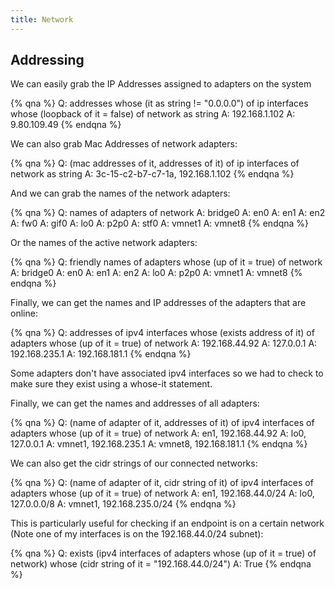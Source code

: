 ```yaml
---
title: Network
---
```


## Addressing

We can easily grab the IP Addresses assigned to adapters on the system

{% qna %}
Q: addresses whose (it as string != "0.0.0.0") of ip interfaces whose (loopback of it = false) of network as string
A: 192.168.1.102
A: 9.80.109.49
{% endqna %}

We can also grab Mac Addresses of network adapters:

{% qna %}
Q: (mac addresses of it, addresses of it) of ip interfaces of network as string
A: 3c-15-c2-b7-c7-1a, 192.168.1.102
{% endqna %}

And we can grab the names of the network adapters:

{% qna %}
Q: names of adapters of network
A: bridge0
A: en0
A: en1
A: en2
A: fw0
A: gif0
A: lo0
A: p2p0
A: stf0
A: vmnet1
A: vmnet8
{% endqna %}

Or the names of the active network adapters:

{% qna %}
Q: friendly names of adapters whose (up of it = true) of network
A: bridge0
A: en0
A: en1
A: en2
A: lo0
A: p2p0
A: vmnet1
A: vmnet8
{% endqna %}

Finally, we can get the names and IP addresses of the adapters that are online:

{% qna %}
Q: addresses of ipv4 interfaces whose (exists address of it) of adapters whose (up of it = true) of network
A: 192.168.44.92
A: 127.0.0.1
A: 192.168.235.1
A: 192.168.181.1
{% endqna %}

Some adapters don't have associated ipv4 interfaces so we had to check to make sure they exist using a whose-it statement.

Finally, we can get the names and addresses of all adapters:

{% qna %}
Q: (name of adapter of it, addresses of it) of ipv4 interfaces of adapters whose (up of it = true) of network
A: en1, 192.168.44.92
A: lo0, 127.0.0.1
A: vmnet1, 192.168.235.1
A: vmnet8, 192.168.181.1
{% endqna %}

We can also get the cidr strings of our connected networks:

{% qna %}
Q: (name of adapter of it, cidr string of it) of ipv4 interfaces of adapters whose (up of it = true) of network
A: en1, 192.168.44.0/24
A: lo0, 127.0.0.0/8
A: vmnet1, 192.168.235.0/24
{% endqna %}

This is particularly useful for checking if an endpoint is on a certain network (Note one of my interfaces is on the 192.168.44.0/24 subnet):

{% qna %}
Q: exists (ipv4 interfaces of adapters whose (up of it = true) of network) whose (cidr string of it = "192.168.44.0/24")
A: True
{% endqna %}
